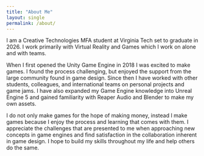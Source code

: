 ```yaml
---
title: "About Me"
layout: single
permalink: /about/
---
```


I am a Creative Technologies MFA student at Virginia Tech set to graduate in 2026. I work primarily with Virtual Reality and Games which I work on alone and with teams.

When I first opened the Unity Game Engine in 2018 I was excited to make games. I found the process challenging, but enjoyed the support from the large community found in game design. Since then I have worked with other students, colleagues, and international teams on personal projects and game jams. I have also expanded my Game Engine knowledge into Unreal Engine 5 and gained familiarity with Reaper Audio and Blender to make my own assets.

I do not only make games for the hope of making money, instead I make games because I enjoy the process and learning that comes with them. I appreciate the challenges that are presented to me when approaching new concepts in game engines and find satisfaction in the collaboration inherent in game design. I hope to build my skills throughout my life and help others do the same.
